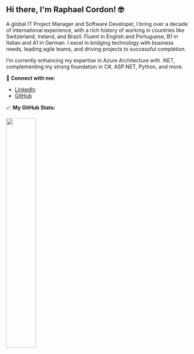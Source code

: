 ## Hi there, I'm Raphael Cordon! 🤓

A global IT Project Manager and Software Developer, I bring over a decade of international experience, with a rich history of working in countries like Switzerland, Ireland, and Brazil. 
Fluent in English and Portuguese, B1 in Italian and A1 in German.
I excel in bridging technology with business needs, leading agile teams, and driving projects to successful completion. 

I’m currently enhancing my expertise in Azure Architecture with .NET, complementing my strong foundation in C#, ASP.NET, Python, and more.

🔗 **Connect with me:**  
- [LinkedIn](https://linkedin.com/in/raphael-cordon)  
- [GitHub](https://github.com/raphaelcordon)  

📈 **My GitHub Stats:**

<div>
  <a href="https://github.com/raphaelcordon">
    <img width=40% src="https://github-readme-stats.vercel.app/api/top-langs/?username=raphaelcordon&theme=github_dark">
  </a>
</div>

